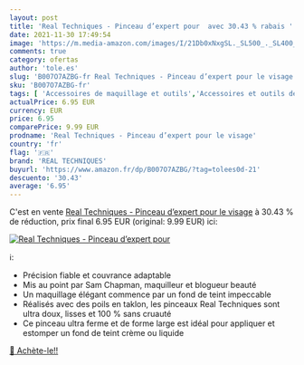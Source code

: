 ```yaml
---
layout: post
title: 'Real Techniques - Pinceau d’expert pour  avec 30.43 % rabais '
date: 2021-11-30 17:49:54
image: 'https://m.media-amazon.com/images/I/21Db0xNxgSL._SL500_._SL400_.jpg'
comments: true
category: ofertas
author: 'tole.es'
slug: 'B007O7AZBG-fr Real Techniques - Pinceau d’expert pour le visage'
sku: 'B007O7AZBG-fr'
tags: [ 'Accessoires de maquillage et outils','Accessoires et outils de maquillage du visage','Beauté et Parfum','Outils et accessoires','Pinceaux pour le visage','real techniques', ]
actualPrice: 6.95 EUR
currency: EUR
price: 6.95
comparePrice: 9.99 EUR
prodname: 'Real Techniques - Pinceau d’expert pour le visage'
country: 'fr'
flag: '🇫🇷'
brand: 'REAL TECHNIQUES'
buyurl: 'https://www.amazon.fr/dp/B007O7AZBG/?tag=tolees0d-21'
descuento: '30.43'
average: '6.95'
---
```


C'est en vente [Real Techniques - Pinceau d’expert pour le visage](https://www.amazon.fr/dp/B007O7AZBG/?tag=tolees0d-21)  à  30.43 % de réduction, prix final  6.95 EUR (original: 9.99 EUR) ici:

[![Real Techniques - Pinceau d’expert pour ](https://m.media-amazon.com/images/I/21Db0xNxgSL._SL500_._SL400_.jpg)](https://www.amazon.fr/dp/B007O7AZBG/?tag=tolees0d-21)

ℹ️:

- Précision fiable et couvrance adaptable
- Mis au point par Sam Chapman, maquilleur et blogueur beauté
- Un maquillage élégant commence par un fond de teint impeccable
- Réalisés avec des poils en taklon, les pinceaux Real Techniques sont ultra doux, lisses et 100 % sans cruauté
- Ce pinceau ultra ferme et de forme large est idéal pour appliquer et estomper un fond de teint crème ou liquide

[🛒 Achète-le!!](https://www.amazon.fr/dp/B007O7AZBG/?tag=tolees0d-21)
